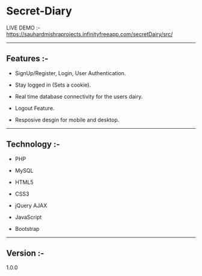 ﻿# Secret-Diary


LIVE DEMO :- https://sauhardmishraprojects.infinityfreeapp.com/secretDairy/src/

<hr>

## Features :-

- SignUp/Register, Login, User Authentication.

- Stay logged in (Sets a cookie).

- Real time database connectivity for the users dairy.

- Logout Feature.

- Resposive desgin for mobile and desktop.

<hr>

## Technology :-

- PHP

- MySQL

- HTML5

- CSS3

- jQuery AJAX

- JavaScript

- Bootstrap

<hr>

## Version :-

1.0.0
